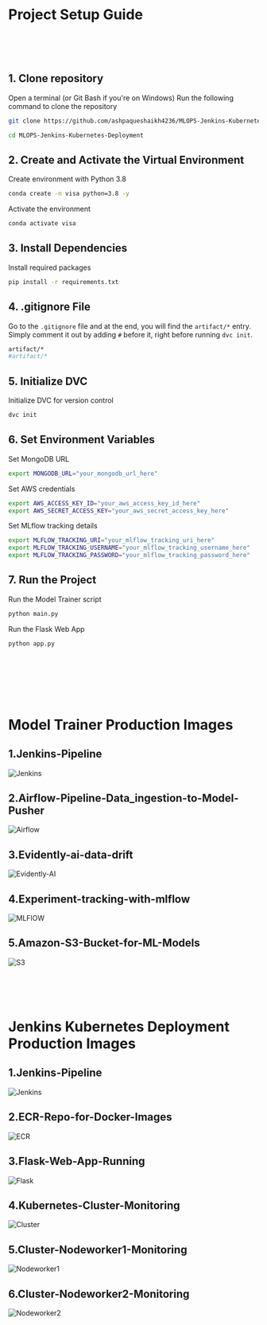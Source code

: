 # Project Setup Guide
<br>
<br>
<br>

## 1. Clone repository

Open a terminal (or Git Bash if you're on Windows)
Run the following command to clone the repository
```bash
git clone https://github.com/ashpaqueshaikh4236/MLOPS-Jenkins-Kubernetes-Deployment.git
```
```bash
cd MLOPS-Jenkins-Kubernetes-Deployment
```

## 2. Create and Activate the Virtual Environment

Create environment with Python 3.8
```bash
conda create -n visa python=3.8 -y
```

Activate the environment
```bash
conda activate visa
```


## 3. Install Dependencies

Install required packages
```bash
pip install -r requirements.txt
```

## 4. .gitignore File

Go to the `.gitignore` file and at the end, you will find the `artifact/*` entry. Simply comment it out by adding `#` before it, right before running `dvc init`.  

```bash
artifact/*
#artifact/*
```

## 5. Initialize DVC

Initialize DVC for version control
```bash
dvc init
```

## 6. Set Environment Variables

Set MongoDB URL
```bash
export MONGODB_URL="your_mongodb_url_here"
```
Set AWS credentials
```bash
export AWS_ACCESS_KEY_ID="your_aws_access_key_id_here"
export AWS_SECRET_ACCESS_KEY="your_aws_secret_access_key_here"
```

Set MLflow tracking details
```bash
export MLFLOW_TRACKING_URI="your_mlflow_tracking_uri_here"
export MLFLOW_TRACKING_USERNAME="your_mlflow_tracking_username_here"
export MLFLOW_TRACKING_PASSWORD="your_mlflow_tracking_password_here"
```

## 7. Run the Project

Run the Model Trainer script
```bash
python main.py
```

Run the Flask Web App 
```bash
python app.py
```
<br>
<br>
<br>
<br>
<br>

# Model Trainer Production Images
## 1.Jenkins-Pipeline
![Jenkins](Production_Images/Model_Trainer_Images/1.Jenkins-Pipeline.png)


## 2.Airflow-Pipeline-Data_ingestion-to-Model-Pusher
![Airflow](Production_Images/Model_Trainer_Images/2.Airflow-Pipeline-Data_ingestion-to-Model-Pusher.png)


## 3.Evidently-ai-data-drift
![Evidently-AI](Production_Images/Model_Trainer_Images/3.Evidently-ai-data-drift.png)


## 4.Experiment-tracking-with-mlflow
![MLFlOW](Production_Images/Model_Trainer_Images/4.Experiment-tracking-with-mlflow.png)


## 5.Amazon-S3-Bucket-for-ML-Models
![S3](Production_Images/Model_Trainer_Images/5.Amazon-S3-Bucket-for-ML-Models.png)


<br>
<br>
<br>

# Jenkins Kubernetes Deployment Production Images
## 1.Jenkins-Pipeline
![Jenkins](Production_Images/Jenkins_Kubernetes_Deployment_Images/1.Jenkins-Pipeline.png)


## 2.ECR-Repo-for-Docker-Images
![ECR](Production_Images/Jenkins_Kubernetes_Deployment_Images/2.ECR-Repo-for-Docker-Images.png)


## 3.Flask-Web-App-Running
![Flask](Production_Images/Jenkins_Kubernetes_Deployment_Images/3.Flask-Web-App-Running.png)


## 4.Kubernetes-Cluster-Monitoring
![Cluster](Production_Images/Jenkins_Kubernetes_Deployment_Images/4.Kubernetes-Cluster-Monitoring.png)


## 5.Cluster-Nodeworker1-Monitoring
![Nodeworker1](Production_Images\Jenkins_Kubernetes_Deployment_Images\5.Cluster-Nodeworker1-Monitoring.png)

## 6.Cluster-Nodeworker2-Monitoring
![Nodeworker2](Production_Images/Jenkins_Kubernetes_Deployment_Images/6.Cluster-Nodeworker2-Monitoring.png)